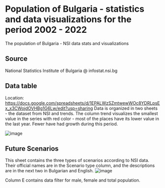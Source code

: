 # Population of Bulgaria - statistics and data visualizations for the period 2002 - 2022
The population of Bulgaria - NSI data stats and visualizations
## Source
National Statistics Institute of Bulgaria @ infostat.nsi.bg
## Data table
Location: https://docs.google.com/spreadsheets/d/1EPALWzSZmtwewWOc8YDRLpsEx_x3CWojdOVHBg1G6Lw/edit?usp=sharing
Data is organized in two sheets - the dataset from NSI and trends.
The column trend visualizes the smallest value in the series with red color - most of the places have its lower value in the last year. Fewer have had growth during this period.

![image](https://github.com/eugeniasarafova/population-bg/assets/64950960/de36bc6c-352c-43f9-bdde-65e465a9f8a4)

## Future Scenarios
This sheet contains the three types of scenarios according to NSI data. Their official names are in the Scenario type column, and the descriptions are in the next two in Bulgarian and English.
![image](https://github.com/eugeniasarafova/population-bg/assets/64950960/58c33a2c-c2e2-47c9-b905-2250a3b42624)

Column E contains data filter for male, female and total population.
